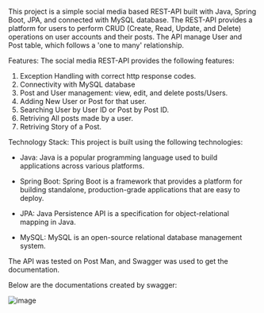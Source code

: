 This project is a simple social media based REST-API built with Java, Spring Boot, JPA, and connected with MySQL database. The REST-API provides a platform for users to perform CRUD (Create, Read, Update, and Delete) operations on user accounts and their posts. The API manage User and Post table, which follows a 'one to many' relationship.

Features: The social media REST-API provides the following features:
1) Exception Handling with correct http response codes.
2) Connectivity with MySQL database
3) Post and User management: view, edit, and delete posts/Users.
4) Adding New User or Post for that user.
5) Searching User by User ID or Post by Post ID.
6) Retriving All posts made by a user.
7) Retriving Story of a Post.


Technology Stack: This project is built using the following technologies:
* Java: Java is a popular programming language used to build applications across various platforms.

* Spring Boot: Spring Boot is a framework that provides a platform for building standalone, production-grade applications that are easy to deploy.

* JPA: Java Persistence API is a specification for object-relational mapping in Java.

* MySQL: MySQL is an open-source relational database management system.


The API was tested on Post Man, and Swagger was used to get the documentation.

Below are the documentations created by swagger:

![image](https://user-images.githubusercontent.com/68183807/222421248-9c6d2396-29b5-45ff-99c7-1f6dec747f5b.png)
